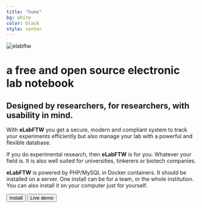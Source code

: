 ```yaml
---
title: "home"
bg: white
color: black
style: center
---
```


![elabftw](img/elabftw-logo.png)

# a free and open source electronic lab notebook


## Designed by researchers, for researchers, with usability in mind.


With **eLabFTW** you get a secure, modern and compliant system to track your experiments efficiently but also manage your lab with a powerful and flexible database.

If you do experimental research, then **eLabFTW** is for you. Whatever your field is. It is also well suited for universities, tinkerers or biotech companies.

**eLabFTW** is powered by PHP/MySQL in Docker containers. It should be installed on a server. One install can be for a team, or the whole institution. You can also install it on your computer just for yourself.

<div class='center'>
    <a href='https://doc.elabftw.net'><button class='button'>Install <i class='fas fa-external-link-alt'></i></button></a>
    <a href='https://demo.elabftw.net'><button class='button'>Live demo <i class='fas fa-external-link-alt'></i></button></a>
</div>
